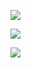 <p>
  <img src="https://github-readme-stats.vercel.app/api/top-langs/?username=fidesosu&layout=compact&theme=calm" />
</p>

<p>
  <img src="https://github-readme-stats.vercel.app/api?username=fidesosu&show_icons=true&theme=calm" />
</p>

![](https://komarev.com/ghpvc/?username=fidesosu&color=c5705d)

